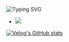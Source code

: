 
 <div align="left">
    <img src="https://readme-typing-svg.demolab.com?font=Noto+Sans+KR&weight=500&size=35&duration=4000&pause=800&color=F7F7F7&background=CD5C5C&vCenter=true&width=265&height=40&lines=Spring+Boot+%EB%9E%80%3F" alt="Typing SVG"/>
</div>


- <img src="https://img.shields.io/badge/Spring-6DB33F?style=for-the-badge&logo=Spring&logoColor=white">

[![Velog's GitHub stats](https://velog-readme-stats.vercel.app/api?name=leesfact&tag=SpringBoot&color=dark)](https://velog.io/@leesfact/AWS-BACK-DAY-66.-Spring-Boot-%EC%B4%88%EB%B3%B4%EC%9E%90%EB%A5%BC-%EC%9C%84%ED%95%9C-%ED%8A%9C%ED%86%A0%EB%A6%AC%EC%96%BC-%EB%8B%A8%EA%B3%84%EB%B3%84%EB%A1%9C-%EB%B0%B0%EC%9A%B0%EA%B8%B0)



